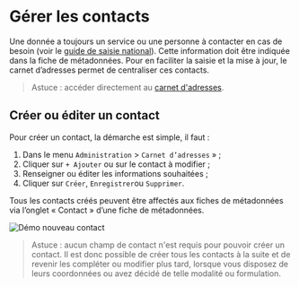 # Gérer les contacts <i class="fa fa-phone"></i>

Une donnée a toujours un service ou une personne à contacter en cas de besoin (voir le [guide de saisie national](http://georezo.net/wiki/main/donnees/inspire/aide_a_la_saisie_des_metadonnees_inspire#organisations_responsables_de_l_etablissement_de_la_gestion_de_la_maintenance_et_de_la_diffusion_des_series_et_services_de_donnees_geographiques)). Cette information doit être indiquée dans la fiche de métadonnées. Pour en faciliter la saisie et la mise à jour, le carnet d’adresses permet de centraliser ces contacts.

> Astuce : accéder directement au [carnet d'adresses](https://app.isogeo.com/admin/address-book).

## Créer ou éditer un contact

Pour créer un contact, la démarche est simple, il faut :

1.	Dans le menu `Administration` > `Carnet d’adresses` » ;
2.	Cliquer sur `+ Ajouter` ou sur le contact à modifier ;
3.	Renseigner ou éditer les informations souhaitées ;
4.	Cliquer sur `Créer`, `Enregistrer`ou `Supprimer`.

Tous les contacts créés peuvent être affectés aux fiches de métadonnées via l’onglet « Contact » d’une fiche de métadonnées.

![Démo nouveau contact](/images/adm_contacts_add.gif "Créer un nouveau contact")

> Astuce : aucun champ de contact n'est requis pour pouvoir créer un contact. Il est donc possible de créer tous les contacts à la suite et de revenir les compléter ou modifier plus tard, lorsque vous disposez de leurs coordonnées ou avez décidé de telle modalité ou formulation.
